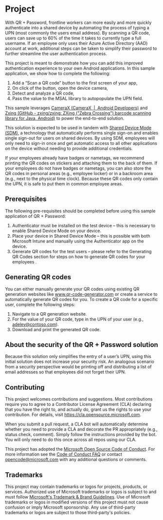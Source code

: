 # Project

With QR + Password, frontline workers can more easily and more quickly authenticate into a shared device by automating the process of typing a UPN (most commonly the users email address). By scanning a QR code, users can save up to 60% of the time it takes to currently type a full username. If an employee only uses their Azure Active Directory (AAD) account at work, additional steps can be taken to simplify their password to further streamline the user authentication process.

This project is meant to demonstrate how you can add this improved authentication experience to your own  Android applications. In this sample application, we show how to complete the following:
1.	Add a “Scan a QR code” button to the first screen of your app,
2.	On click of the button, open the device camera,
3.	Detect and analyze a QR code,
4.	Pass the value to the MSAL library to autopopulate the UPN field.

This sample leverages [CameraX (CameraX  |  Android Developers)](https://developer.android.com/jetpack/androidx/releases/camera) and [Zxing (GitHub - zxing/zxing: ZXing ("Zebra Crossing") barcode scanning library for Java, Android)](https://github.com/zxing/zxing) to power the end-to-end solution.

This solution is expected to be used in tandem with [Shared Device Mode (SDM)](https://learn.microsoft.com/en-us/azure/active-directory/develop/msal-shared-devices), a technology that automatically performs single sign-on and enables single sign-out for users on shared devices. By using SDM, employees will only need to sign-in once and get automatic access to all other applications on the device without needing to provide additional credentials.

If your employees already have badges or nametags, we recommend printing the QR codes on stickers and attaching them to the back of them. If your employees do not have badges or nametags, you can also store the QR codes in personal areas (e.g., employee locker) or in a backroom area (e.g., next to the physical time clock). Because these QR codes only contain the UPN, it is safe to put them in common employee areas.

## Prerequisites
The following pre-requisites should be completed before using this sample application of QR + Password:
1.	Authenticator must be installed on the test device – this is necessary to enable Shared Device Mode on your device.
2.	Place your device in Shared Device Mode – this is possible with both Microsoft Intune and manually using the Authenticator app on the device.
3.	Generate QR codes for the test users – please refer to the Generating QR Codes section for steps on how to generate QR codes for your employees .

## Generating QR codes
You can either manually generate your QR codes using existing QR generation websites like www.qr-code-generator.com or create a service to automatically generate QR codes for you. To create a QR code for a specific user, complete the following steps:
1.	Navigate to a QR generation website.
2.	For the value of your QR code, type in the UPN of your user (e.g., adelev@contoso.com).
3.	Download and print the generated QR code.

## About the security of the QR + Password solution
Because this solution only simplifies the entry of a user’s UPN, using this initial solution does not increase your security risk. An analogous scenario from a security perspective would be printing off and distributing a list of email addresses so that employees did not forget their UPN.

## Contributing

This project welcomes contributions and suggestions.  Most contributions require you to agree to a
Contributor License Agreement (CLA) declaring that you have the right to, and actually do, grant us
the rights to use your contribution. For details, visit https://cla.opensource.microsoft.com.

When you submit a pull request, a CLA bot will automatically determine whether you need to provide
a CLA and decorate the PR appropriately (e.g., status check, comment). Simply follow the instructions
provided by the bot. You will only need to do this once across all repos using our CLA.

This project has adopted the [Microsoft Open Source Code of Conduct](https://opensource.microsoft.com/codeofconduct/).
For more information see the [Code of Conduct FAQ](https://opensource.microsoft.com/codeofconduct/faq/) or
contact [opencode@microsoft.com](mailto:opencode@microsoft.com) with any additional questions or comments.

## Trademarks

This project may contain trademarks or logos for projects, products, or services. Authorized use of Microsoft 
trademarks or logos is subject to and must follow 
[Microsoft's Trademark & Brand Guidelines](https://www.microsoft.com/en-us/legal/intellectualproperty/trademarks/usage/general).
Use of Microsoft trademarks or logos in modified versions of this project must not cause confusion or imply Microsoft sponsorship.
Any use of third-party trademarks or logos are subject to those third-party's policies.
